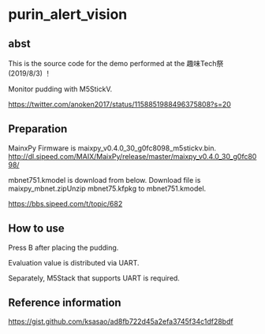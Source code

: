 # purin_alert_vision

## abst
This is the source code for the demo performed at the 趣味Tech祭 (2019/8/3) ！

Monitor pudding with M5StickV.


https://twitter.com/anoken2017/status/1158851988496375808?s=20

## Preparation
MainxPy Firmware is maixpy_v0.4.0_30_g0fc8098_m5stickv.bin.
http://dl.sipeed.com/MAIX/MaixPy/release/master/maixpy_v0.4.0_30_g0fc8098/

mbnet751.kmodel is download from below. Download file is maixpy_mbnet.zipUnzip mbnet75.kfpkg to mbnet751.kmodel.

https://bbs.sipeed.com/t/topic/682



## How to use

Press B after placing the pudding.

Evaluation value is distributed via UART.

Separately, M5Stack that supports UART is required.


## Reference information

https://gist.github.com/ksasao/ad8fb722d45a2efa3745f34c1df28bdf
